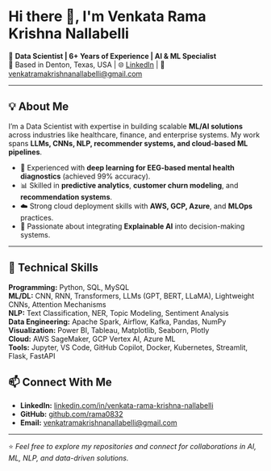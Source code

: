 # Hi there 👋, I'm Venkata Rama Krishna Nallabelli  

🚀 **Data Scientist | 6+ Years of Experience | AI & ML Specialist**  
📍 Based in Denton, Texas, USA | 🌐 [LinkedIn](https://linkedin.com/in/venkata-rama-krishna-nallabelli) | 📧 venkatramakrishnanallabelli@gmail.com  

---

## 💡 About Me  
I’m a Data Scientist with expertise in building scalable **ML/AI solutions** across industries like healthcare, finance, and enterprise systems. My work spans **LLMs, CNNs, NLP, recommender systems, and cloud-based ML pipelines**.  

- 🧠 Experienced with **deep learning for EEG-based mental health diagnostics** (achieved 99% accuracy).  
- 📊 Skilled in **predictive analytics**, **customer churn modeling**, and **recommendation systems**.  
- ☁️ Strong cloud deployment skills with **AWS, GCP, Azure**, and **MLOps** practices.  
- 🧩 Passionate about integrating **Explainable AI** into decision-making systems.  

---

## 🔧 Technical Skills  
**Programming:** Python, SQL, MySQL  
**ML/DL:** CNN, RNN, Transformers, LLMs (GPT, BERT, LLaMA), Lightweight CNNs, Attention Mechanisms  
**NLP:** Text Classification, NER, Topic Modeling, Sentiment Analysis  
**Data Engineering:** Apache Spark, Airflow, Kafka, Pandas, NumPy  
**Visualization:** Power BI, Tableau, Matplotlib, Seaborn, Plotly  
**Cloud:** AWS SageMaker, GCP Vertex AI, Azure ML  
**Tools:** Jupyter, VS Code, GitHub Copilot, Docker, Kubernetes, Streamlit, Flask, FastAPI  


## 📫 Connect With Me  
- **LinkedIn:** [linkedin.com/in/venkata-rama-krishna-nallabelli](https://linkedin.com/in/venkata-rama-krishna-nallabelli)  
- **GitHub:** [github.com/rama0832](https://github.com/rama0832)  
- **Email:** venkatramakrishnanallabelli@gmail.com  

---

⭐️ *Feel free to explore my repositories and connect for collaborations in AI, ML, NLP, and data-driven solutions.*
